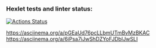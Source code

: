 ### Hexlet tests and linter status:
[![Actions Status](https://github.com/OlegSiVl/frontend-project-lvl1/workflows/hexlet-check/badge.svg)](https://github.com/OlegSiVl/frontend-project-lvl1/actions)

https://asciinema.org/a/pGEaUd76pcLLbmUTmBvMzBKAC
https://asciinema.org/a/6iPsa7iJwShDZYoFJDbIJwSLI